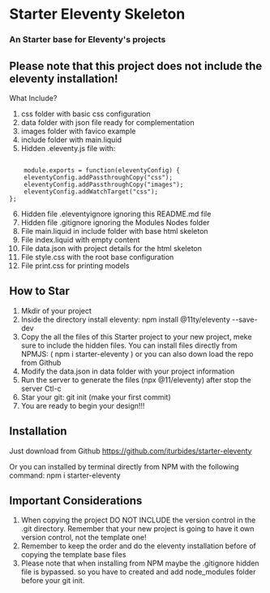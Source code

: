 # Starter Eleventy Skeleton

### An Starter base for Eleventy's projects

## Please note that this project does not include the eleventy installation!

What Include?

1. css folder with basic css configuration
2. data folder with json file ready for complementation
3. images folder with favico example
4. include folder with main.liquid
5. Hidden .eleventy.js file with:
<code>
    module.exports = function(eleventyConfig) {
	eleventyConfig.addPassthroughCopy("css");
	eleventyConfig.addPassthroughCopy("images");
	eleventyConfig.addWatchTarget("css");
};
</code>

6. Hidden file .eleventyignore ignoring this README.md file
7. Hidden file .gitignore ignoring the Modules Nodes folder
8. File main.liquid in include folder with base html skeleton
9. File index.liquid with empty content
10. File data.json with project details for the html skeleton
11. File style.css with the root base configuration
12. File print.css for printing models

## How to Star

1. Mkdir of your project
2. Inside the directory install eleventy: npm install @11ty/eleventy --save-dev
3. Copy the all the files of this Starter project to your new project, meke sure to include the hidden files. You can install files directly from NPMJS: ( npm i starter-eleventy ) or you can also down load the repo from Github
4. Modify the data.json in data folder with your project information
5. Run the server to generate the files (npx @11/eleventy) after stop the server Ctl-c
6. Star your git: git init (make your first commit)
7. You are ready to begin your design!!!

## Installation
Just download from Github
https://github.com/iturbides/starter-eleventy

Or you can installed by terminal directly from NPM with the following command:
npm i starter-eleventy

## Important Considerations
1. When copying the project DO NOT INCLUDE the version control in the .git directory. Remember that your new project is going to have it own version control, not the template one!
2. Remember to keep the order and do the eleventy installation before of copying the template base files
3. Please note that when installing from NPM maybe the .gitignore hidden file is bypassed. so you have to created and add node_modules folder before your git init.



